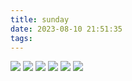 ```yaml
---
title: sunday
date: 2023-08-10 21:51:35
tags:
---
```


![](/image/JPG_0001.JPG)
![](/image/JPG_0002.JPG)
![](/image/JPG_0003.JPG)
![](/image/JPG_0004.JPG)
![](/image/JPG_0005.JPG)
![](/image/JPG_0006.JPG)
